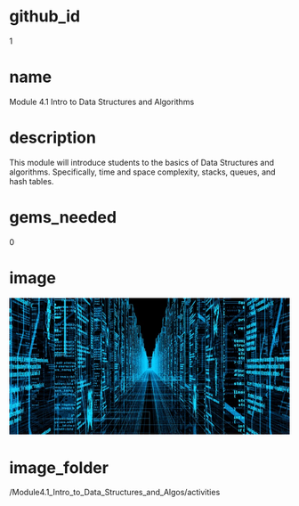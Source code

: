 # github_id
1

# name
Module 4.1 Intro to Data Structures and Algorithms 

# description
This module will introduce students to the basics of Data Structures and algorithms. Specifically, time and space complexity, stacks, queues, and hash tables. 

# gems_needed
0

# image
<img src="/Module4.1_Intro_to_Data_Structures_and_Algos/Images/DataStructures.jpg">

# image_folder
/Module4.1_Intro_to_Data_Structures_and_Algos/activities
